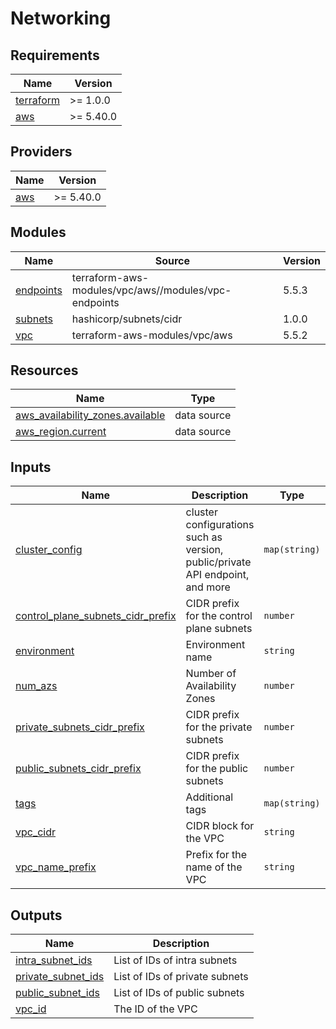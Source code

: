 # Networking

<!-- BEGINNING OF PRE-COMMIT-TERRAFORM DOCS HOOK -->
## Requirements

| Name | Version |
|------|---------|
| <a name="requirement_terraform"></a> [terraform](#requirement\_terraform) | >= 1.0.0 |
| <a name="requirement_aws"></a> [aws](#requirement\_aws) | >= 5.40.0 |

## Providers

| Name | Version |
|------|---------|
| <a name="provider_aws"></a> [aws](#provider\_aws) | >= 5.40.0 |

## Modules

| Name | Source | Version |
|------|--------|---------|
| <a name="module_endpoints"></a> [endpoints](#module\_endpoints) | terraform-aws-modules/vpc/aws//modules/vpc-endpoints | 5.5.3 |
| <a name="module_subnets"></a> [subnets](#module\_subnets) | hashicorp/subnets/cidr | 1.0.0 |
| <a name="module_vpc"></a> [vpc](#module\_vpc) | terraform-aws-modules/vpc/aws | 5.5.2 |

## Resources

| Name | Type |
|------|------|
| [aws_availability_zones.available](https://registry.terraform.io/providers/hashicorp/aws/latest/docs/data-sources/availability_zones) | data source |
| [aws_region.current](https://registry.terraform.io/providers/hashicorp/aws/latest/docs/data-sources/region) | data source |

## Inputs

| Name | Description | Type | Default | Required |
|------|-------------|------|---------|:--------:|
| <a name="input_cluster_config"></a> [cluster\_config](#input\_cluster\_config) | cluster configurations such as version, public/private API endpoint, and more | `map(string)` | `{}` | no |
| <a name="input_control_plane_subnets_cidr_prefix"></a> [control\_plane\_subnets\_cidr\_prefix](#input\_control\_plane\_subnets\_cidr\_prefix) | CIDR prefix for the control plane subnets | `number` | `28` | no |
| <a name="input_environment"></a> [environment](#input\_environment) | Environment name | `string` | `""` | no |
| <a name="input_num_azs"></a> [num\_azs](#input\_num\_azs) | Number of Availability Zones | `number` | `3` | no |
| <a name="input_private_subnets_cidr_prefix"></a> [private\_subnets\_cidr\_prefix](#input\_private\_subnets\_cidr\_prefix) | CIDR prefix for the private subnets | `number` | `20` | no |
| <a name="input_public_subnets_cidr_prefix"></a> [public\_subnets\_cidr\_prefix](#input\_public\_subnets\_cidr\_prefix) | CIDR prefix for the public subnets | `number` | `24` | no |
| <a name="input_tags"></a> [tags](#input\_tags) | Additional tags | `map(string)` | `{}` | no |
| <a name="input_vpc_cidr"></a> [vpc\_cidr](#input\_vpc\_cidr) | CIDR block for the VPC | `string` | `"10.0.0.0/16"` | no |
| <a name="input_vpc_name_prefix"></a> [vpc\_name\_prefix](#input\_vpc\_name\_prefix) | Prefix for the name of the VPC | `string` | `"eks-acft"` | no |

## Outputs

| Name | Description |
|------|-------------|
| <a name="output_intra_subnet_ids"></a> [intra\_subnet\_ids](#output\_intra\_subnet\_ids) | List of IDs of intra subnets |
| <a name="output_private_subnet_ids"></a> [private\_subnet\_ids](#output\_private\_subnet\_ids) | List of IDs of private subnets |
| <a name="output_public_subnet_ids"></a> [public\_subnet\_ids](#output\_public\_subnet\_ids) | List of IDs of public subnets |
| <a name="output_vpc_id"></a> [vpc\_id](#output\_vpc\_id) | The ID of the VPC |
<!-- END OF PRE-COMMIT-TERRAFORM DOCS HOOK -->